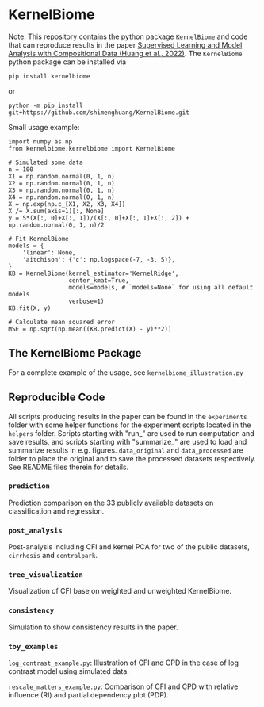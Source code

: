 # KernelBiome

Note: This repository contains the python package `KernelBiome` and code that can reproduce results in the paper [Supervised Learning and Model Analysis with Compositional Data (Huang et al., 2022)](https://arxiv.org/abs/2205.07271). The `KernelBiome` python package can be installed via 

```
pip install kernelbiome
```
or
```
python -m pip install git+https://github.com/shimenghuang/KernelBiome.git
```

Small usage example:

```
import numpy as np
from kernelbiome.kernelbiome import KernelBiome

# Simulated some data
n = 100
X1 = np.random.normal(0, 1, n)
X2 = np.random.normal(0, 1, n)
X3 = np.random.normal(0, 1, n)
X4 = np.random.normal(0, 1, n)
X = np.exp(np.c_[X1, X2, X3, X4])
X /= X.sum(axis=1)[:, None]
y = 5*(X[:, 0]+X[:, 1])/(X[:, 0]+X[:, 1]+X[:, 2]) + np.random.normal(0, 1, n)/2

# Fit KernelBiome
models = {
    'linear': None,
    'aitchison': {'c': np.logspace(-7, -3, 5)},
}
KB = KernelBiome(kernel_estimator='KernelRidge',
                 center_kmat=True,
                 models=models, # `models=None` for using all default models
                 verbose=1)
KB.fit(X, y)

# Calculate mean squared error
MSE = np.sqrt(np.mean((KB.predict(X) - y)**2))
```

## The KernelBiome Package

For a complete example of the usage, see `kernelbiome_illustration.py`

## Reproducible Code

All scripts producing results in the paper can be found in the `experiments` folder with some helper functions for the experiment scripts located in the `helpers` folder. Scripts starting with "run_" are used to run computation and save results, and scripts starting with "summarize_" are used to load and summarize results in e.g. figures. `data_original` and `data_processed` are folder to place the original and to save the processed datasets respectively. See README files therein for details.

### `prediction`

Prediction comparison on the 33 publicly available datasets on classification and regression.

### `post_analysis`

Post-analysis including CFI and kernel PCA for two of the public datasets, `cirrhosis` and `centralpark`.

### `tree_visualization`

Visualization of CFI base on weighted and unweighted KernelBiome.

### `consistency`

Simulation to show consistency results in the paper.

### `toy_examples`

`log_contrast_example.py`: Illustration of CFI and CPD in the case of log contrast model using simulated data.

`rescale_matters_example.py`: Comparison of CFI and CPD with relative influence (RI) and partial dependency plot (PDP).
